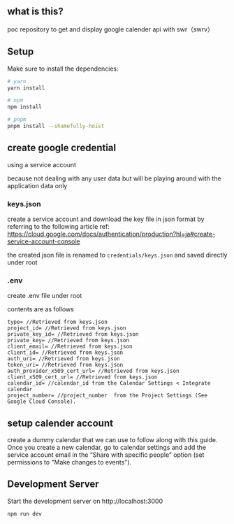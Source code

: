 ## what is this?
poc repository to get and display google calender api with swr（swrv）

## Setup

Make sure to install the dependencies:

```bash
# yarn
yarn install

# npm
npm install

# pnpm
pnpm install --shamefully-hoist
```

## create google credential

using a service account 

because not dealing with any user data but will be playing around with the application data only


### keys.json

create a service account and download the key file in json format by referring to the following article
ref: https://cloud.google.com/docs/authentication/production?hl=ja#create-service-account-console

the created json file is renamed to `credentials/keys.json` and saved directly under root

### .env
create .env file under root

contents are as follows

```
type= //Retrieved from keys.json
project_id= //Retrieved from keys.json
private_key_id= //Retrieved from keys.json
private_key= //Retrieved from keys.json
client_email= //Retrieved from keys.json
client_id= //Retrieved from keys.json
auth_uri= //Retrieved from keys.json
token_uri= //Retrieved from keys.json
auth_provider_x509_cert_url= //Retrieved from keys.json
client_x509_cert_url= //Retrieved from keys.json
calendar_id= //calendar_id from the Calendar Settings < Integrate calendar
project_number= //project_number  from the Project Settings (See Google Cloud Console).
```

## setup calender account
create a dummy calendar that we can use to follow along with this guide. Once you create a new calendar, go to calendar settings and add the service account email in the “Share with specific people” option (set permissions to "Make changes to events"). 

## Development Server

Start the development server on http://localhost:3000

```bash
npm run dev
```